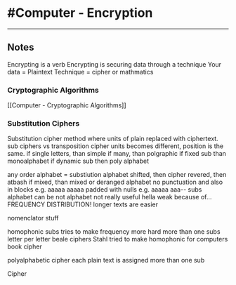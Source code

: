 # #Computer - Encryption
---
## Notes
Encrypting is a verb
Encrypting is securing data through a technique
Your data = Plaintext
Technique = cipher or mathmatics

### Cryptographic Algorithms
[[Computer - Cryptographic Algorithms]]

### Substitution Ciphers
Substitution cipher
method where units of plain replaced with ciphertext.
sub ciphers vs transposition cipher
units becomes different, position is the same.
if single letters, than simple
if many, than polgraphic
if fixed sub than monoalphabet
if dynamic sub then poly alphabet

any order alphabet = substiution alphabet
shifted, then cipher
revered, then atbash
if mixed, than mixed or deranged alphabet
no punctuation and also in blocks
e.g.
aaaaa aaaaa
padded with nulls e.g.
aaaaa aaa--
subs alphabet can be not alphabet
not really useful
hella weak
because of... FREQUENCY DISTRIBUTION!
longer texts are easier

nomenclator stuff

homophonic subs
tries to make frequency more hard
more than one subs letter per letter
beale ciphers
Stahl tried to make homophonic for computers
book cipher

polyalphabetic cipher
each plain text is assigned more than one sub

Cipher